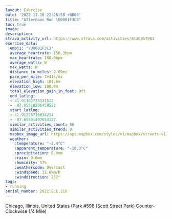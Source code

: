 ```yaml
---
layout: Exercise
date: '2022-11-18 22:26:58 +0000'
title: "Afternoon Run \U0001F3C3"
toc: true
image:
description:
strava_activity_url: https://www.strava.com/activities/8136857981
exercise_data:
  emoji: "\U0001F3C3"
  average_heartrate: 156.3bpm
  max_heartrate: 168.0bpm
  average_watts: W
  max_watts: W
  distance_in_miles: 2.69mi
  pace_per_mile: 7m41s/mi
  elevation_high: 181.6m
  elevation_low: 180.0m
  total_elevation_gain_in_feet: 0ft
  end_latlng:
  - 41.91182725131512
  - -87.65310206450522
  start_latlng:
  - 41.91228716634214
  - -87.65301497653127
  similar_activities_count: 86
  similar_activities_trend: 0
  mapbox_image_url: https://api.mapbox.com/styles/v1/mapbox/streets-v11/static/path-5+787af2-1.0(a%7Cx~Fpk~uO%3Fy%40BOj%40y%40dAiBf%40u%40HS%40MCs%40B%5D%3FoDBER%3FBCBWCq%40AuEEkDAcF%40mEJSb%40a%40RKv%40%40HDDF%40%5CA%7CBBzABTR%5ETLR%40dACRINMJYBQ%40%5BA_CEg%40KQOOKEQCk%40%40_%40DYJORGV%3FhCBr%40DLPXPJJBnACVKJKJYDYCmCA%5DGUQUWMY%3F_AHSDMLMd%40DxDHVPRPHP%40fAEPGNOJ%5DD%5DCwCIa%40OSKGQE_%40%3F%7D%40JQHGFKXALBtC%40ZBTNTNLPDjAEVILKLYDk%40CwCCOKSYUYCi%40Bo%40FIFQZCT%40p%40%3FpA%3Ff%40DVPZRJ%5CB%7C%40GNCJEHMHQFe%40EcDAKKUQOOGyAHQDGDMRGR%3FJBjDBVJRPNNDr%40Af%40EPILQH%5DB%5BAgCA%5DGUQQ%5DOSC_BF%5BIOK_%40Fk%40Ag%40BUTOFCDLxCDnCCrLBn%40B%7CEEPKVCJEhA_%40dB_%40j%40eApBCPHL%40LQ%60%40AJ),pin-s-s+e5b22e(-87.65129,41.91185),pin-s-f+89ae00(-87.65116999999994,41.91186999999999)/auto/800x800?access_token=pk.eyJ1Ijoiam9zaGJlY2ttYW4iLCJhIjoiY205eWR2aDd1MWZ6djJrbXc4a3M0bWZleiJ9.XiG9OWkNcZk2QzjJbxLB4A
  weather:
    :temperature: "-2.4°C"
    :apparent_temperature: "-10.3°C"
    :precipitation: 0.0mm
    :rain: 0.0mm
    :humidity: 57%
    :weathercode: Overcast
    :windspeed: 32.0km/h
    :winddirection: 262°
tags:
- running
serial_number: 2022.ECE.210
---
```

Chicago, Illinois, United States (Park #598 (Scott Street Park) Counter-Clockwise 1/4 Mile)

